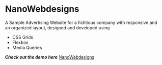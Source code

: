 # NanoWebdesigns

A Sample Advertising Website for a fictitious company with responsive and an organized layout, designed and developed using 

- CSS Grids
- Flexbox 
- Media Queries

***Check out the demo here*** 
[NanoWebdesigns](https://ujalak1812.github.io/NanoWebdesigns/)
